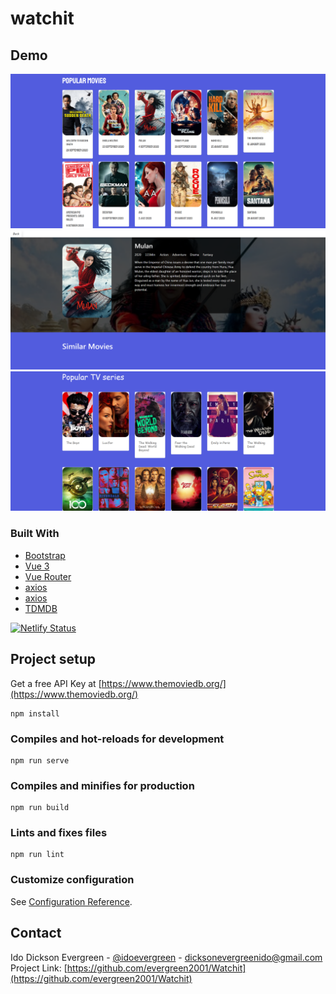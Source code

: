 # watchit

## Demo 
![](https://github.com/evergreen2001/Watchit/blob/main/docs/watchit-img.png)
![](https://github.com/evergreen2001/Watchit/blob/main/docs/watchit2.png)
![](https://github.com/evergreen2001/Watchit/blob/main/docs/watchit3.png)


### Built With

* [Bootstrap](https://getbootstrap.com)
* [Vue 3](https://vuejs.org/)
* [Vue Router](https://router.vuejs.org/)
* [axios](https://www.npmjs.com/package/axios)
* [axios](https://www.npmjs.com/package/axios)
* [TDMDB](https://developers.themoviedb.org/3/getting-started/introduction)


[![Netlify Status](https://api.netlify.com/api/v1/badges/d901f272-29a9-4c81-add7-6dd5ad0dc53c/deploy-status)](https://app.netlify.com/sites/watchitapp/deploys)


## Project setup

 Get a free API Key at [https://www.themoviedb.org/](https://www.themoviedb.org/)
```
npm install
```

### Compiles and hot-reloads for development
```
npm run serve
```

### Compiles and minifies for production
```
npm run build
```

### Lints and fixes files
```
npm run lint
```

### Customize configuration
See [Configuration Reference](https://cli.vuejs.org/config/).

## Contact
Ido Dickson Evergreen - [@idoevergreen](https://twitter.com/idoevergreen) - dicksonevergreenido@gmail.com
Project Link: [https://github.com/evergreen2001/Watchit](https://github.com/evergreen2001/Watchit)